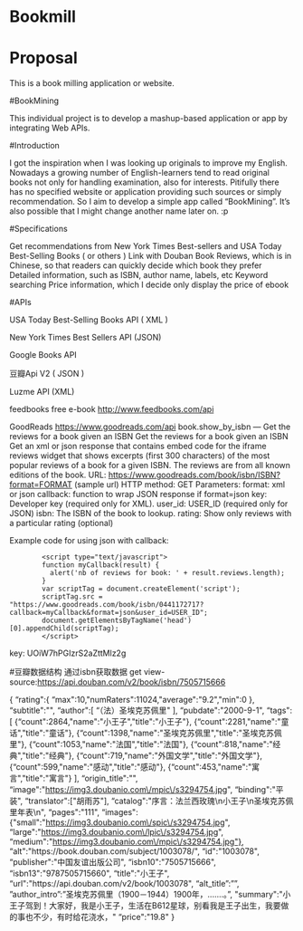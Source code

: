 # Bookmill
# Proposal
This is a book milling application or website.


#BookMining

This individual project is to develop a mashup-based application or app by integrating Web APIs. 
 
#Introduction

I got the inspiration when I was looking up originals to improve my English. Nowadays a growing number of English-learners tend to read original books not only for handling examination, also for interests. Pitifully there has no specified website or application providing such sources or simply recommendation.  So I aim to develop a simple app called “BookMining”. It’s also possible that I might change another name later on. :p

#Specifications

Get recommendations from New York Times Best-sellers and USA Today Best-Selling Books ( or others )
Link with Douban Book Reviews, which is in Chinese, so that readers can quickly decide which book they prefer
Detailed information, such as ISBN, author name, labels, etc
Keyword searching
Price information, which I decide only display the price of ebook

#APIs

USA Today Best-Selling Books API ( XML )

New York Times Best Sellers API (JSON)

Google Books API

豆瓣Api V2 ( JSON )

Luzme API (XML)

feedbooks  free e-book
http://www.feedbooks.com/api

GoodReads
https://www.goodreads.com/api
book.show_by_isbn   —   Get the reviews for a book given an ISBN
Get the reviews for a book given an ISBN
Get an xml or json response that contains embed code for the iframe reviews widget that shows excerpts (first 300 characters) of the most popular reviews of a book for a given ISBN. The reviews are from all known editions of the book. 
URL: https://www.goodreads.com/book/isbn/ISBN?format=FORMAT    (sample url) 
HTTP method: GET 
Parameters: 
format: xml or json
callback: function to wrap JSON response if format=json
key: Developer key (required only for XML).
user_id: USER_ID (required only for JSON)
isbn: The ISBN of the book to lookup.
rating: Show only reviews with a particular rating (optional)

Example code for using json with callback:

            <script type="text/javascript">
            function myCallback(result) {
              alert('nb of reviews for book: ' + result.reviews.length);
            }
            var scriptTag = document.createElement('script');
            scriptTag.src = "https://www.goodreads.com/book/isbn/0441172717?callback=myCallback&format=json&user_id=USER_ID";
            document.getElementsByTagName('head')[0].appendChild(scriptTag);
            </script>
key: UOiW7hPGIzrS2aZttMlz2g


#豆瓣数据结构 通过isbn获取数据
get view-source:https://api.douban.com/v2/book/isbn/7505715666

{
	“rating":{
		“max":10,"numRaters":11024,"average":"9.2","min":0
		},
	“subtitle":"",
	“author":[
		“（法）圣埃克苏佩里"
		],
	“pubdate":"2000-9-1",
	“tags":[
		{“count":2864,"name":"小王子","title":"小王子"},
		{“count":2281,"name":"童话","title":"童话"},
		{“count":1398,"name":"圣埃克苏佩里","title":"圣埃克苏佩里"},
		{“count":1053,"name":"法国","title":"法国"},
		{“count":818,"name":"经典","title":"经典"},
		{“count":719,"name":"外国文学","title":"外国文学"},
		{“count":599,"name":"感动","title":"感动"},
		{“count":453,"name":"寓言","title":"寓言"}
		],
	“origin_title":"",
	“image":"https://img3.doubanio.com\/mpic\/s3294754.jpg",
	“binding":"平装",
	“translator":["胡雨苏"],
	“catalog":"序言：法兰西玫瑰\n小王子\n圣埃克苏佩里年表\n",
	“pages":"111",
	“images":{"small":"https://img3.doubanio.com\/spic\/s3294754.jpg",
	“large":"https://img3.doubanio.com\/lpic\/s3294754.jpg",
	“medium":"https://img3.doubanio.com\/mpic\/s3294754.jpg"},
	“alt":"https:\/\/book.douban.com\/subject\/1003078\/",
	“id":"1003078",
	“publisher":"中国友谊出版公司",
	“isbn10":"7505715666",
	“isbn13":"9787505715660",
	“title":"小王子",
	“url":"https:\/\/api.douban.com\/v2\/book\/1003078",
	“alt_title”:””,
	”author_intro”:”圣埃克苏佩里（1900－1944）1900年，.......。”,
	"summary":"小王子驾到！大家好，我是小王子，生活在B612星球，别看我是王子出生，我要做的事也不少，有时给花浇水，"
	“price":"19.8"
}


